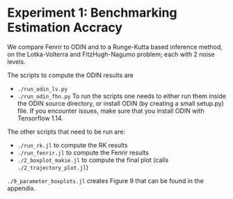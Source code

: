 # Experiment 1: Benchmarking Estimation Accracy

We compare Fenrir to ODIN and to a Runge-Kutta based inference method, on the Lotka-Volterra and FitzHugh-Nagumo problem; each with 2 noise levels.

The scripts to compute the ODIN results are
- `./run_odin_lv.py`
- `./run_odin_fhn.py`
To run the scripts one needs to either run them inside the ODIN source directory, or install ODIN (by creating a small setup.py) file.
If you encounter issues, make sure that you install ODIN with Tensorflow 1.14.

The other scripts that need to be run are:
- `./run_rk.jl` to compute the RK results
- `./run_fenrir.jl` to compute the Fenrir results
- `./2_boxplot_makie.jl` to compute the final plot (calls `./2_trajectory_plot.jl`)

`./9_parameter_boxplots.jl` creates Figure 9 that can be found in the appendix.
